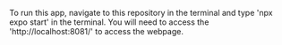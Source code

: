 To run this app, navigate to this repository in the terminal and type 'npx expo start' in the terminal. You will need to access the 'http://localhost:8081/' to access the webpage.
